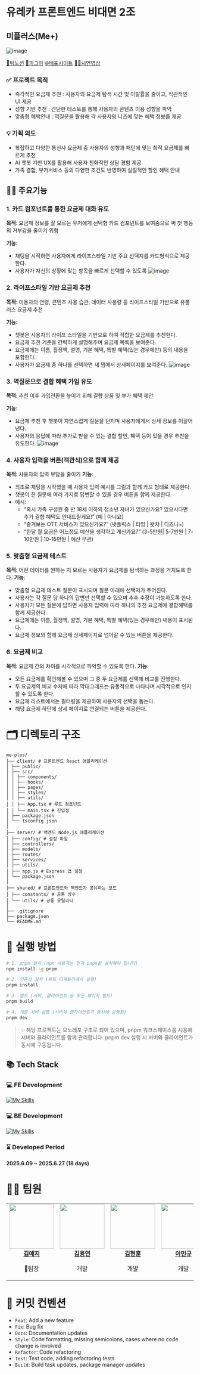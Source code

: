 # 유레카 프론트엔드 비대면 2조

## 미플러스(Me+)

![image](https://github.com/user-attachments/assets/d6d9815f-e6bf-47d9-9a87-0b938ffa389b)

[🔗팀노션](https://chip-yumberry-7c7.notion.site/02-Me-20294459a69c8052b3f0cf717ac47af0?source=copy_link)
[🎨피그마](https://www.figma.com/design/BYe3HZoyP4ZyrDg27bUOHg/2%EC%A1%B0_%EB%94%94%EC%9E%90%EC%9D%B8?node-id=0-1&t=kj4A9Yv5fHoMdDRJ-1)
[🌐배포사이트](https://me-plus-client.vercel.app/)
[👨‍🏫시연영상](https://youtu.be/04NNuDxZ5X0)

### ✅ 프로젝트 목적

- 즉각적인 요금제 추천 : 사용자의 요금제 탐색 시간 및 이탈률을 줄이고, 직관적인 UI 제공
- 성향 기반 추천 : 간단한 테스트를 통해 사용자의 콘텐츠 이용 성향을 파악
- 맞춤형 혜택안내 : 역질문을 활용해 각 사용자읭 니즈에 맞는 혜택 정보를  제공


### 💡 기획 의도

- 복잡하고 다양한 통신사 요금제 중 사용자의 성향과 패턴에 맞는 최적 요금제를 빠르게 추천
- AI 챗봇 기반 UX를 활용해 사용자 친화적인 상담 경험 제공
- 가족 결합, 부가서비스 등의 다양한 조건도 반영하여 실질적인 할인 혜택 안내

## 🏃‍♂️ 주요기능

### 1. 카드 컴포넌트를 통한 요금제 대화 유도

**목적**: 요금제 정보를 잘 모르는 유저에게 선택형 카드 컴포넌트를 보여줌으로 써 첫 행동의 거부감을 줄이기 위함

**기능**:
- 채팅을 시작하면 사용자에게 라이프스타일 기반 주요 선택지를 카드형식으로 제공한다.
- 사용자가 자신의 상황에 맞는 항목을 빠르게 선택할 수 있도록
![image](https://github.com/user-attachments/assets/03407d78-6df1-46e1-93e3-13313322502d)

### 2. 라이프스타일 기반 요금제 추천

**목적**: 이용자의 연령, 콘텐츠 사용 습관, 데이터 사용량 등 라이프스타일 기반으로 유플러스 요금제 추천

**기능**:
- 챗봇은 사용자의 라이프 스타일을 기반으로 하여 적합한 요금제를 추천한다. 
- 요금제 추천 기준을 간략하게 설명해주며 요금제 목록을 보여준다.
- 요금제에는 이름, 월정액, 설명, 기본 혜택, 특별 혜택(있는 경우에만) 등의 내용을 포함한다.
- 사용자가 요금제 중 하나를 선택하면 새 탭에서 상세페이지를 보여준다.
![image](https://github.com/user-attachments/assets/9ff4b585-528d-41f1-8998-4ebfa3f97a15)

### 3. 역질문으로 결합 혜택 가입 유도

**목적**: 추천 이후 가입전환을 높이기 위해 결합 상품 및 부가 혜택 제안

**기능**:
- 요금제 추천 후 챗봇이 자연스럽게 질문을 던지며 사용자에게서 상세 정보를 이끌어 낸다.
- 사용자의 응답에 따라 추가로 받을 수 있는 결합 할인, 혜택 등이 있을 경우 추천을 유도한다.
![image](https://github.com/user-attachments/assets/ba6ecf7e-3800-46f1-896a-4cc44882e8e2)

### 4. 사용자 입력을 버튼(객관식)으로 함께 제공

**목적**: 사용자의 입력 부담을 줄이기
**기능**:

- 최초로 채팅을 시작했을 때 사용자 입력 예시를 그림과 함께 카드 형태로 제공한다.
- 챗봇이 한 질문에 여러 가지로 답변할 수 있을 경우 버튼을 함께 제공한다.
- 예시:
  - “혹시 가족 구성원 중 만 18세 이하의 청소년 자녀가 있으신가요? 있으시다면 추가 결합 혜택도 안내드릴게요!” (예 | 아니요)
  - “즐겨보는 OTT 서비스가 있으신가요?” (넷플릭스 | 티빙 | 왓챠 | 디즈니+)
  - “한달 월 요금은 어느정도 예산을 생각하고 계신가요?” (3-5만원| 5-7만원 | 7-10만원 | 10-15만원 | 예산 무관)

### 5. 맞춤형 요금제 테스트

**목적**: 어떤 데이터를 원하는 지 모르는 사용자가 요금제를 탐색하는 과정을 거치도록 한다.
 **기능**:

- 맞춤형 요금제 테스트 질문이 표시되며 질문 아래에 선택지가 주어진다.
- 사용자는 각 질문 당 하나의 답변만 선택할 수 있으며 추후 수정이 가능하도록 한다.
- 사용자가 모든 질문에 답하면 사용자 입력에 따라 하나의 추천 요금제에 결합혜택를 함께 제공한다.
- 요금제에는 이름, 월정액, 설명, 기본 혜택, 특별 혜택(있는 경우에만) 내용이 표시된다.
- 요금제 정보와 함께 요금제 상세페이지로 넘어갈 수 있는 버튼을 제공한다.

### 6. 요금제 비교

**목적**: 요금제 간의 차이를 시각적으로 파악할 수 있도록 한다.
 **기능**:

- 모든 요금제를 확인해볼 수 있으며 그 중 두 요금제를 선택해 비교를 진행한다.
- 두 요금제의 비교 수치에 따라 막대그래프는 유동적으로 나타나며 시각적으로 인지할 수 있도록 한다.
- 요금제 리스트에서는 필터링을 제공하여 사용자의 선택을 돕는다.
- 해당 요금제 하단에 상세 페이지로 연결되는 버튼을 제공한다.

# 🗂️ 디렉토리 구조

```
me-plus/
├── client/ # 프론트엔드 React 애플리케이션
│ ├── public/
│ ├── src/
│ │ ├── components/
│ │ ├── hooks/
│ │ ├── pages/
│ │ ├── styles/
│ │ ├── utils/
│ │ ├── App.tsx # 루트 컴포넌트
│ │ └── main.tsx # 진입점
│ ├── package.json
│ └── tsconfig.json
│
├── server/ # 백엔드 Node.js 애플리케이션
│ ├── config/ # 설정 파일
│ ├── controllers/
│ ├── models/
│ ├── routes/
│ ├── services/
│ ├── utils/
│ ├── app.js # Express 앱 설정
│ └── package.json
│
├── shared/ # 프론트엔드와 백엔드가 공유하는 코드
│ ├── constants/ # 공통 상수
│ └── utils/ # 공통 유틸리티
│
├── .gitignore
├── package.json
└── README.md
```

# 🔰 실행 방법

```bash
# 1. pnpm 설치 (npm 사용자는 먼저 pnpm을 설치해야 합니다)
npm install -g pnpm

# 2. 의존성 설치 (루트 디렉토리에서 실행)
pnpm install

# 3. 빌드 (서버, 클라이언트 등 모든 패키지 빌드)
pnpm build

# 4. 개발 서버 실행 (서버와 클라이언트가 동시에 실행됨)
pnpm dev
```

> 💡 해당 프로젝트는 모노레포 구조로 되어 있으며, pnpm 워크스페이스를 사용해 서버와 클라이언트를 함께 관리합니다.
> pnpm dev 실행 시 서버와 클라이언트가 동시에 구동됩니다.

## 📚 Tech Stack

### 💻 FE Development

[![My Skills](https://skillicons.dev/icons?i=ts,html,css,react,tailwind,vite)](https://skillicons.dev)

### 💻 BE Development

[![My Skills](https://skillicons.dev/icons?i=nodejs,express,mongodb&theme=dark)](https://skillicons.dev)

### ⌛ Developed Period

#### 2025.6.09 ~ 2025.6.27 (18 days)

# 👩‍💻 팀원

<table>
  <tbody>
    <tr>
      <td align="center"><a href="https://github.com/yeji424"><img src="https://avatars.githubusercontent.com/u/196058650?v=4" width="120px;" alt=""/><br /><b>김예지</b></a><br /><p>👑팀장</p></td>
      <td align="center"><a href="https://github.com/yyeonkim"><img src="https://avatars.githubusercontent.com/u/70844774?v=4" width="120px;" alt=""/><br /><b>김용연</b></a><br /><p>개발</p></td>
      <td align="center"><a href="https://github.com/hyonun321"><img src="https://avatars.githubusercontent.com/u/119800605?v=4" width="120px;" alt=""/><br /><b>김현훈</b></a><br /><p>개발</p></td>
      <td align="center"><a href="https://github.com/leeemingyu"><img src="https://avatars.githubusercontent.com/u/101480155?v=4" width="120px;" alt=""/><br /><b>이민규</b></a><br /><p>개발</p></td>
      <td align="center"><a href="https://github.com/chemnida"><img src="https://avatars.githubusercontent.com/u/196130116?v=4" width="120px;" alt=""/><br /><b>이채민</b></a><br /><p>개발</p></td>
    </tr>
  </tbody>
</table>

# 🎯 커밋 컨벤션

- `Feat`: Add a new feature
- `Fix`: Bug fix
- `Docs`: Documentation updates
- `Style`: Code formatting, missing semicolons, cases where no code change is involved
- `Refactor`: Code refactoring
- `Test`: Test code, adding refactoring tests
- `Build`: Build task updates, package manager updates
